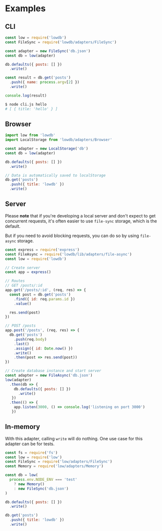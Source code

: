 # Examples

## CLI

```js
const low = require('lowdb')
const FileSync = require('lowdb/adapters/FileSync')

const adapter = new FileSync('db.json')
const db = low(adapter)

db.defaults({ posts: [] })
  .write()

const result = db.get('posts')
  .push({ name: process.argv[2] })
  .write()

console.log(result)
```

```sh
$ node cli.js hello
# [ { title: 'hello' } ]
```

## Browser

```js
import low from 'lowdb'
import LocalStorage from 'lowdb/adapters/Browser'

const adapter = new LocalStorage('db')
const db = low(adapter)

db.defaults({ posts: [] })
  .write()

// Data is automatically saved to localStorage
db.get('posts')
  .push({ title: 'lowdb' })
  .write()
```

## Server

Please __note__ that if you're developing a local server and don't expect to get concurrent requests, it's often easier to use `file-sync` storage, which is the default.

But if you need to avoid blocking requests, you can do so by using `file-async` storage.

```js
const express = require('express')
const FileAsync = require('lowdb/lib/adapters/file-async')
const low = require('lowdb')

// Create server
const app = express()

// Routes
// GET /posts/:id
app.get('/posts/:id', (req, res) => {
  const post = db.get('posts')
    .find({ id: req.params.id })
    .value()

  res.send(post)
})

// POST /posts
app.post('/posts', (req, res) => {
  db.get('posts')
    .push(req.body)
    .last()
    .assign({ id: Date.now() })
    .write()
    .then(post => res.send(post))
})

// Create database instance and start server
const adapter = new FileAsync('db.json')
low(adapter)
  .then(db => {
    db.defaults({ posts: [] })
      .write()
   })
  .then(() => {
    app.listen(3000, () => console.log('listening on port 3000')
   })
```

## In-memory

With this adapter, calling `write` will do nothing. One use case for this adapter can be for tests.

```js
const fs = require('fs')
const low = require('low')
const FileSync = require('low/adapters/FileSync')
const Memory = require('low/adapters/Memory')

const db = low(
  process.env.NODE_ENV === 'test'
    ? new Memory()
    : new FileSync('db.json')
)

db.defaults({ posts: [] })
  .write()

db.get('posts')
  .push({ title: 'lowdb' })
  .write()
```
